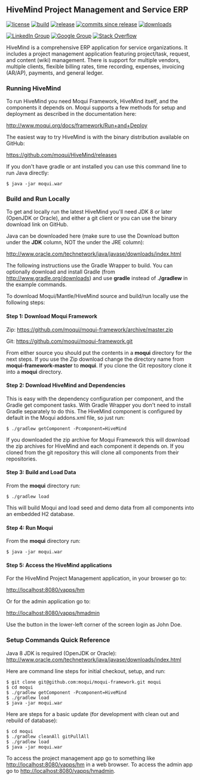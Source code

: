 ## HiveMind Project Management and Service ERP

[![license](http://img.shields.io/badge/license-CC0%201.0%20Universal-blue.svg)](https://github.com/moqui/HiveMind/blob/master/LICENSE.md)
[![build](https://travis-ci.org/moqui/HiveMind.svg)](https://travis-ci.org/moqui/HiveMind)
[![release](http://img.shields.io/github/release/moqui/HiveMind.svg)](https://github.com/moqui/HiveMind/releases)
[![commits since release](http://img.shields.io/github/commits-since/moqui/HiveMind/v1.3.0.svg)](https://github.com/moqui/HiveMind/commits/master)
[![downloads](http://img.shields.io/github/downloads/moqui/HiveMind/total.svg)](https://github.com/moqui/HiveMind/releases)

[![LinkedIn Group](https://img.shields.io/badge/linked%20in%20group-moqui-blue.svg)](https://www.linkedin.com/groups/4640689)
[![Google Group](https://img.shields.io/badge/google%20group-moqui--applications-blue.svg)](https://groups.google.com/d/forum/moqui-applications)
[![Stack Overflow](https://img.shields.io/badge/stack%20overflow-moqui-blue.svg)](http://stackoverflow.com/questions/tagged/moqui)

HiveMind is a comprehensive ERP application for service organizations. It includes a project management application 
featuring project/task, request, and content (wiki) management. There is support for multiple vendors, multiple clients, 
flexible billing rates, time recording, expenses, invoicing (AR/AP), payments, and general ledger.

### Running HiveMind

To run HiveMind you need Moqui Framework, HiveMind itself, and the components it depends on. Moqui supports a few 
methods for setup and deployment as described in the documentation here:

<http://www.moqui.org/docs/framework/Run+and+Deploy>

The easiest way to try HiveMind is with the binary distribution available on GitHub:

<https://github.com/moqui/HiveMind/releases>

If you don't have gradle or ant installed you can use this command line to run Java directly:

    $ java -jar moqui.war

### Build and Run Locally

To get and locally run the latest HiveMind you'll need JDK 8 or later (OpenJDK or Oracle), and either a git client or you can 
use the binary download link on GitHub.

Java can be downloaded here (make sure to use the Download button under the **JDK** column, NOT the under the JRE column):

<http://www.oracle.com/technetwork/java/javase/downloads/index.html>

The following instructions use the Gradle Wrapper to build. You can optionally download and install Gradle 
(from <http://www.gradle.org/downloads>) and use **gradle** instead of **./gradlew** in the example commands.

To download Moqui/Mantle/HiveMind source and build/run locally use the following steps:

#### Step 1: Download Moqui Framework

Zip: <https://github.com/moqui/moqui-framework/archive/master.zip>

Git: <https://github.com/moqui/moqui-framework.git>

From either source you should put the contents in a **moqui** directory for the next steps. If you use the Zip download 
change the directory name from **moqui-framework-master** to **moqui**. If you clone the Git repository clone it into 
a **moqui** directory. 

#### Step 2: Download HiveMind and Dependencies

This is easy with the dependency configuration per component, and the Gradle get component tasks. With Gradle Wrapper 
you don't need to install Gradle separately to do this. The HiveMind component is configured by default in the Moqui 
addons.xml file, so just run:

    $ ./gradlew getComponent -Pcomponent=HiveMind

If you downloaded the zip archive for Moqui Framework this will download the zip archives for HiveMind and each 
component it depends on. If you cloned from the git repository this will clone all components from their repositories. 

#### Step 3: Build and Load Data

From the **moqui** directory run:
 
    $ ./gradlew load

This will build Moqui and load seed and demo data from all components into an embedded H2 database.

#### Step 4: Run Moqui

From the **moqui** directory run:
 
    $ java -jar moqui.war

#### Step 5: Access the HiveMind applications

For the HiveMind Project Management application, in your browser go to:

<http://localhost:8080/vapps/hm>

Or for the admin application go to:

<http://localhost:8080/vapps/hmadmin>

Use the button in the lower-left corner of the screen login as John Doe.

### Setup Commands Quick Reference

Java 8 JDK is required (OpenJDK or Oracle): <http://www.oracle.com/technetwork/java/javase/downloads/index.html>

Here are command line steps for initial checkout, setup, and run:

    $ git clone git@github.com:moqui/moqui-framework.git moqui
    $ cd moqui
    $ ./gradlew getComponent -Pcomponent=HiveMind
    $ ./gradlew load
    $ java -jar moqui.war

Here are steps for a basic update (for development with clean out and rebuild of database):

    $ cd moqui
    $ ./gradlew cleanAll gitPullAll
    $ ./gradlew load
    $ java -jar moqui.war

To access the project management app go to something like <http://localhost:8080/vapps/hm> in a
web browser. To access the admin app go to <http://localhost:8080/vapps/hmadmin>.

